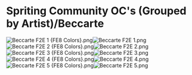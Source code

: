 # Spriting Community OC's (Grouped by Artist)/Beccarte

![Beccarte F2E 1 {FE8 Colors}.png](https://raw.githubusercontent.com/Klokinator/FE-Repo/main/Portrait%20Repository/Spriting%20Community%20OC's%20(Grouped%20by%20Artist)/Beccarte/Beccarte%20F2E%201%20(FE8%20Colors).png "Beccarte F2E 1 {FE8 Colors}.png")![Beccarte F2E 1.png](https://raw.githubusercontent.com/Klokinator/FE-Repo/main/Portrait%20Repository/Spriting%20Community%20OC's%20(Grouped%20by%20Artist)/Beccarte/Beccarte%20F2E%201.png "Beccarte F2E 1.png")![Beccarte F2E 2 {FE8 Colors}.png](https://raw.githubusercontent.com/Klokinator/FE-Repo/main/Portrait%20Repository/Spriting%20Community%20OC's%20(Grouped%20by%20Artist)/Beccarte/Beccarte%20F2E%202%20(FE8%20Colors).png "Beccarte F2E 2 {FE8 Colors}.png")![Beccarte F2E 2.png](https://raw.githubusercontent.com/Klokinator/FE-Repo/main/Portrait%20Repository/Spriting%20Community%20OC's%20(Grouped%20by%20Artist)/Beccarte/Beccarte%20F2E%202.png "Beccarte F2E 2.png")![Beccarte F2E 3 {FE8 Colors}.png](https://raw.githubusercontent.com/Klokinator/FE-Repo/main/Portrait%20Repository/Spriting%20Community%20OC's%20(Grouped%20by%20Artist)/Beccarte/Beccarte%20F2E%203%20(FE8%20Colors).png "Beccarte F2E 3 {FE8 Colors}.png")![Beccarte F2E 3.png](https://raw.githubusercontent.com/Klokinator/FE-Repo/main/Portrait%20Repository/Spriting%20Community%20OC's%20(Grouped%20by%20Artist)/Beccarte/Beccarte%20F2E%203.png "Beccarte F2E 3.png")![Beccarte F2E 4 {FE8 Colors}.png](https://raw.githubusercontent.com/Klokinator/FE-Repo/main/Portrait%20Repository/Spriting%20Community%20OC's%20(Grouped%20by%20Artist)/Beccarte/Beccarte%20F2E%204%20(FE8%20Colors).png "Beccarte F2E 4 {FE8 Colors}.png")![Beccarte F2E 4.png](https://raw.githubusercontent.com/Klokinator/FE-Repo/main/Portrait%20Repository/Spriting%20Community%20OC's%20(Grouped%20by%20Artist)/Beccarte/Beccarte%20F2E%204.png "Beccarte F2E 4.png")![Beccarte F2E 5 {FE8 Colors}.png](https://raw.githubusercontent.com/Klokinator/FE-Repo/main/Portrait%20Repository/Spriting%20Community%20OC's%20(Grouped%20by%20Artist)/Beccarte/Beccarte%20F2E%205%20(FE8%20Colors).png "Beccarte F2E 5 {FE8 Colors}.png")![Beccarte F2E 5.png](https://raw.githubusercontent.com/Klokinator/FE-Repo/main/Portrait%20Repository/Spriting%20Community%20OC's%20(Grouped%20by%20Artist)/Beccarte/Beccarte%20F2E%205.png "Beccarte F2E 5.png")